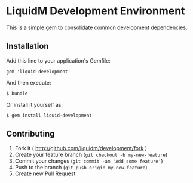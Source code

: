 # LiquidM Development Environment

This is a simple gem to consolidate common development dependencies.

## Installation

Add this line to your application's Gemfile:

    gem 'liquid-development'

And then execute:

    $ bundle

Or install it yourself as:

    $ gem install liquid-development

## Contributing

1. Fork it ( http://github.com/liquidm/development/fork )
2. Create your feature branch (`git checkout -b my-new-feature`)
3. Commit your changes (`git commit -am 'Add some feature'`)
4. Push to the branch (`git push origin my-new-feature`)
5. Create new Pull Request
